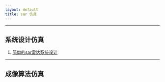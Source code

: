 ```yaml
---
layout: default
title: sar 仿真
---
```


-----
## 系统设计仿真

1. [简单的sar雷达系统设计](/radar_sim/radar_sys1_simple_sar/simple_sar_sim/index.html)

-----

## 成像算法仿真